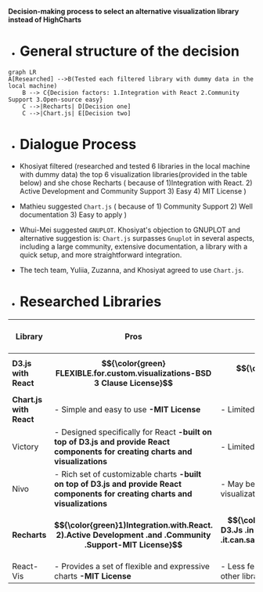 **Decision-making process to select an alternative visualization library instead of HighCharts**


- # General structure of the decision
```mermaid
graph LR
A[Researched] -->B(Tested each filtered library with dummy data in the local machine)
    B --> C{Decision factors: 1.Integration with React 2.Community Support 3.Open-source easy}
    C -->|Recharts| D[Decision one]
    C -->|Chart.js| E[Decision two]
```

- # Dialogue Process
- Khosiyat filtered (researched and tested 6 libraries in the local machine  with dummy data) the top 6 visualization libraries(provided in the table below) and she chose Recharts ( because of 1)Integration with React. 2) Active Development and Community Support 3) Easy 4) MIT License )
- Mathieu suggested `Chart.js` ( because of  1) Community Support 2) Well documentation 3) Easy to apply )
- Whui-Mei suggested `GNUPLOT`. Khosiyat's objection to GNUPLOT and alternative suggestion is: `Chart.js` surpasses `Gnuplot` in several aspects, including a large community, extensive documentation, a library with a quick setup, and more straightforward integration.
- The tech team, Yuliia, Zuzanna, and Khosiyat agreed to use `Chart.js`.

- # Researched Libraries
| Library            | Pros                                                         | Cons                                       | GitHub Repository I researched                                         |
|--------------------|--------------------------------------------------------------|--------------------------------------------|-------------------------------------------------------------|
| **D3.js with React**| **$${\color{green} FLEXIBLE.for.custom.visualizations-BSD 3 Clause License}$$**| **$${\color{red}Steeper .learning .curve}$$**                 | [D3.js](https://github.com/d3/d3), [React D3 Library](https://github.com/react-d3-library/react-d3-library)               |
| **Chart.js with React** | - Simple and easy to use **-MIT License**                                     | - Limited customization options            | [Chart.js](https://github.com/chartjs/Chart.js), [React Chartjs 2](https://github.com/jerairrest/react-chartjs-2)         |
| Victory            | - Designed specifically for React **-built on top of D3.js and  provide React components for creating charts and visualizations**                            | - Limited chart types compared to D3.js    | [Victory](https://github.com/FormidableLabs/victory)          |
| Nivo               | - Rich set of customizable charts **-built on top of D3.js and  provide React components for creating charts and visualizations**                             | - May be overkill for simple visualizations | [Nivo](https://github.com/plouc/nivo)                       |
| **Recharts**       | **$${\color{green}1)Integration.with.React. 2).Active Development .and .Community .Support-MIT License}$$**     | **$${\color{red}Limited .compared .to D3.Js .in .advanced .customization. But .it.can.satisfy.our.project's.requirments }$$** | [color{red}Recharts](https://github.com/recharts/recharts)           |
| React-Vis          | - Provides a set of flexible and expressive charts **-MIT License**           | - Less feature-rich compared to some other libraries | [React-Vis](https://github.com/uber/react-vis)            |

